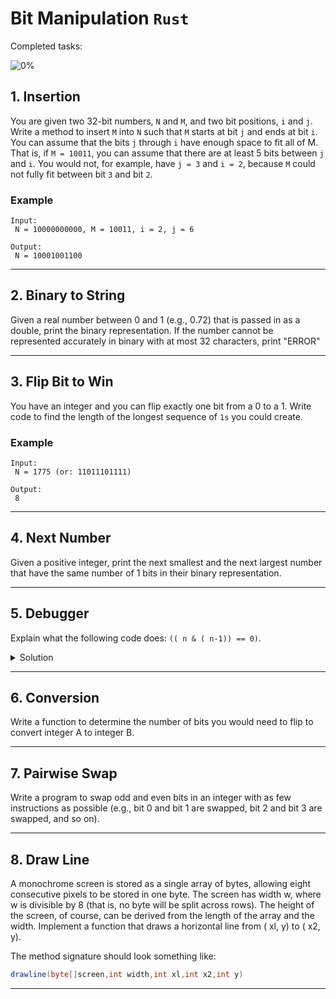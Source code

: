 # Bit Manipulation `Rust`

Completed tasks:

![0%](https://progress-bar.dev/0)

## 1. Insertion

You are given two 32-bit numbers, `N` and `M`, and two bit positions, `i` and `j`. Write a method to insert `M` into `N` such that `M`
starts at bit `j` and ends at bit `i`. You can assume that the bits `j` through `i` have enough space to fit all of M. That is,
if `M = 10011`, you can assume that there are at least 5 bits between `j` and `i`. You would not, for example, have `j = 3` and `i = 2`,
because `M` could not fully fit between bit `3` and bit `2`.

### Example

```
Input: 
 N = 10000000000, M = 10011, i = 2, j = 6

Output: 
 N = 10001001100
```

<hr/>

## 2. Binary to String

Given a real number between 0 and 1 (e.g., 0.72) that is passed in as a double, print the binary representation. If the number cannot be
represented accurately in binary with at most 32 characters, print "ERROR"

<hr/>

## 3. Flip Bit to Win

You have an integer and you can flip exactly one bit from a 0 to a 1. Write code to find the length of the longest sequence of `1s` you
could create.

### Example

```
Input: 
 N = 1775 (or: 11011101111)

Output: 
 8
```

<hr/>

## 4. Next Number

Given a positive integer, print the next smallest and the next largest number that have the same number of 1 bits in their binary
representation.

<hr/>

## 5. Debugger

Explain what the following code does: `(( n & ( n-1)) == 0)`.

<details>
<summary>Solution</summary>

```
if n = 2^x or 0 then result is 0, 1 otherwise
n and n-1 have no common bits set to 1
```
</details>
<hr/>

## 6. Conversion

Write a function to determine the number of bits you would need to flip to convert integer A to integer B.

<hr/>

## 7. Pairwise Swap

Write a program to swap odd and even bits in an integer with as few instructions as possible (e.g., bit 0 and bit 1 are swapped, bit 2 and
bit 3 are swapped, and so on).

<hr/>

## 8. Draw Line

A monochrome screen is stored as a single array of bytes, allowing eight consecutive pixels to be stored in one byte. The screen has width
w, where w is divisible by 8 (that is, no byte will be split across rows). The height of the screen, of course, can be derived from the
length of the array and the width. Implement a function that draws a horizontal line from ( xl, y) to ( x2, y).

The method signature should look something like:

```java
drawline(byte[]screen,int width,int xl,int x2,int y)
```

<hr/>
